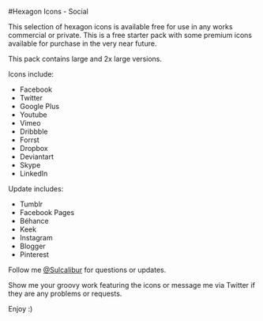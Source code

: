 #Hexagon Icons - Social

This selection of hexagon icons is available free for use in any works commercial or private. This is a free starter pack with some premium icons available for purchase in the very near future.

This pack contains large and 2x large versions.

Icons include:

- Facebook
- Twitter
- Google Plus
- Youtube
- Vimeo
- Dribbble
- Forrst
- Dropbox
- Deviantart
- Skype
- LinkedIn

Update includes:

- Tumblr
- Facebook Pages
- Béhance
- Keek
- Instagram
- Blogger
- Pinterest


Follow me [@Sulcalibur](http://twitter.com/sulcalibur) for questions or updates.

Show me your groovy work featuring the icons or message me via Twitter if they are any problems or requests.

Enjoy :)